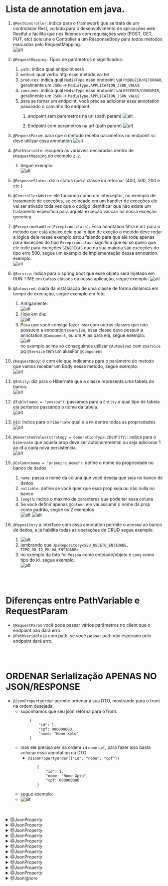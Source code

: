 # Lista de annotation em java.

1. `@RestController`: indica para o framework que se trata de um controlador Rest, voltado para o desenvolvimento de aplicações web Restful e facilita que nós lidemos com requisições web (POST, GET, PUT, etc) pois une o Controller a um ResponseBody para todos métodos marcados pelo RequestMapping.<br>
   ![alt](./imgs/RestController.png)

2. `@RequestMapping`: Tipos de parâmetros e significados:
   1. `path`: indica qual endpoint será
   2. `method`: qual verbo http esse metodo vai ter
   3. `produces`: indica qual `MediaType` esse endpoint vai `PRODUZIR/RETORNAR`, geralmente um `JSON` -> `MediaType.APPLICATION_JSON_VALUE`
   4. `consumes`: indica qual `MediaType` esse endpoint vai `RECEBER/CONSUMIR`, geralmente um `JSON` -> `MediaType.APPLICATION_JSON_VALUE`
   5. para se tornar um endpoint, você  precisa adicionar essa annotation passando o caminho do endpoint.
      1. endpoint sem parametros na url (path param)
      ![alt](./imgs/request-mapping.png)

      2. Endpoint com parametros na url (path param)
      ![alt](./imgs/request-mapping-path-parameter.png)

3. `@RequestParam`: para que o metodo receba parametros no endpoint vc deve utilizar essa annotation
    ![alt](./imgs/RequestParam.png)

4. `@PathVariable`: recupera as variaveis declaradas dentro de `@RequestMapping` do exemplo `2.2`. 
   1. Segue exemplo:<br>
   ![alt](./imgs/path-variable.png)
   
5. `@ResponseStatus`: diz o status que a classe irá retornar (400, 500, 200 e etc.)
   
6. `@ControllerAdvice`: ele funciona como um interceptor, no exemplo de tratamento de exceções, 
se colocado em um handler de exceções ele vai ser ativado toda vez que o código identificar que não existe um tratamento específico para aquela exceção vai cair na nossa exceção generica.

7. `@ExceptionHandler(Exception.class)`: Essa annotation filtra e diz para o metodo que está abaixo dela qual
   o tipo de exeção o metodo deve rodar a lógica dele nesse exemplo estou falando para que ele rode apenas 
   para exceções do tipo `Exception.class` significa que eu só quero que ele rode para exceções `GENÉRICAS`
   que na sua maioria são exceções do tipo erro 500, segue um exemplo de implementação dessa annotation.
   exemplo:<br>
   ![alt](./imgs/exception-handler-500.png)

8. `@Service`: Indica para o spring boot que esse objeto será Injetado em RUN TIME em outras classes
   da nossa aplicação, segue exemplo:
   ![alt](./imgs/service.png)

9. `@Autowired`: cuida da instaciação de uma classe de forma dinâmica em tempo de execução, segue exemplo em foto.
   1. Antigamente:<br>
      ![alt](./imgs/instancia-antigamente.png)
   2. Hoje em dia:<br>
      ![alt](./imgs/instancia-hoje-em-dia.png)
   3. Para que você consiga fazer isso com outras classes que não possuem a annotation `@Service`,
      essa classe deve possuir a annotation `@Component`, ou um Alias para ela, segue exemplo:<br>
      ![alt](./imgs/alias-for-component.png)<br>
      no exemplo acima só conseguimos utilizar `@Autowired` com `@Service` pq `@Service` tem um aliasFor `@Component`

10.  `@RequestBody`: é com ele que indicamos para o parâmetro do metodo que vamos receber um Body nesse metodo, segue exemplo:<br>
    ![alt](./imgs/request-body.png)

11. `@Entity`: diz para o Hibernate que a classe representa uma tabela do banco.<br>
   ![alt](./imgs/entity.png)

12. `@Table(name = "pessoa")`: passamos para a `Entity` a qual tipo de tabela ela pertence passando o nome da tabela.<br>
![alt](./imgs/table.png)

13. `@Id`: Indica para o `hibernate` qual é a `PK` dentre todas as propriedades<br>
   ![alt](./imgs/id.png)

14. `@GeneratedValue(strategy = GenerationType.IDENTITY)`: indica para o `hibernate`  que aquela prop deve ser autoincremental ou seja adicionar 1 ao id a cada nova persistencia.<br>
    ![alt](./imgs/id_autoincremental.png)

15. `@Column(name = "primeiro_nome")`: define o nome da propriedade no banco de dados
    1. `name`: passa o nome da coluna que você deseja que seja no banco de dados
    2. `nullable`: define se você quer que essa prop seja ou não nulla no banco
    3. `length`: indica o maximo de caracteres que pode ter essa coluna
    4.  Se você definir apenas `@Column` ele vai assumir o nome da prop como padrão, segue os 2 exemplos<br>
    ![alt](./imgs/colum-com-e-sem-nome.png)
    ![alt](./imgs/nullable%20e%20length.png)

16. `@Repository` a interface com essa annotation permite o acesso ao banco de dados, e
   já habilita todas as operações de CRUD segue exemplo:<br>
    1. ![alt](./imgs/repository-interface.png)
    2. lembrando que `JpaRepository<SEU_OBJETO_ENTIDADE, TIPO_DO_ID_PK_DA_ENTIDADE>`
    3. no exemplo da foto foi `Pessoa` como entidade/objeto e `Long` como tipo do id. segue exemplo:<br>
      ![alt](./imgs/entidade-tipo-id.png)
  
<br>
<br>

# Diferenças entre PathVariable e RequestParam

- `@RequestParam` você pode passar vários parâmetros no client que o endpoint não dará erro
- `@PathVariable` já com path, se você passar path não esperado pelo endpoint dará erro.

<br>
<br>

# ORDENAR Serialização APENAS NO JSON/RESPONSE

- `@JsonPropertyOrder` permite ordenar a sua DTO, mostrando para o front na ordem desejada,
  - suponhamos que seu json retorna para o front: 
	```
		{
			"id": 1,
			"cpf: 000000000,
			"nome: "Nome Xpto"
		}
	```
  - mas ele precisa ser na ordem `id` `nome` `cpf`, para fazer isso basta colocar essa annotation na DTO
    - `@JsonPropertyOrder({"id", "nome", "cpf"})`
		```
			{
				"id": 1,
				"nome: "Nome Xpto",
				"cpf: 000000000
			}
		```
  - segue exemplo:
  - ![alt](./imgs/annotation-json-property-order.png)

<br>
<br>


<details>
  <summary>@JsonProperty</summary>
  
  

</details>  
<details>
  <summary>@JsonProperty</summary>
  
  

</details>  
<details>
  <summary>@JsonProperty</summary>
  
  

</details>  
<details>
  <summary>@JsonProperty</summary>
  
  

</details>  
<details>
  <summary>@JsonProperty</summary>
  
  

</details>  
<details>
  <summary>@JsonProperty</summary>
  
  

</details>  
<details>
  <summary>@JsonProperty</summary>
  
  

</details>  
<details>
  <summary>@JsonProperty</summary>
  
  

</details>  
<details>
  <summary>@JsonProperty</summary>
  
  

</details>  
<details>
  <summary>@JsonProperty</summary>
  


</details>  
<details>
  <summary>@JsonProperty</summary>
  
  ### Mudar nome da propriedade APENAS NO JSON/RESPONSE

-	`@JsonProperty` define um nome de propriedade que será retornado no JSON/RESPONSE do endpoint
	não afetando o nome da propriedade interna no back-end, exemplo:
	- alterando o código:
		```
			@JsonProperty("primeiro_Nome")
			private String primeiroNome;
		```
	- retorno do endpoint: 
		```
			{
				"id": 1,
				"primeiro_Nome": "Nicolas",
				"sobrenome": "Matheus",
				"endereco": "Rua Alvarenga Ornamental de Oloco bixo",
				"genero": "Masculino"
			},
		```


</details>
<details>
  <summary>@JsonIgnore</summary>
  
  ### Não enviar a propriedade APENAS NO JSON/RESPONSE
  
  `@JsonIgnore` -> faz com que a propriedade não seja enviada no response.


</details>